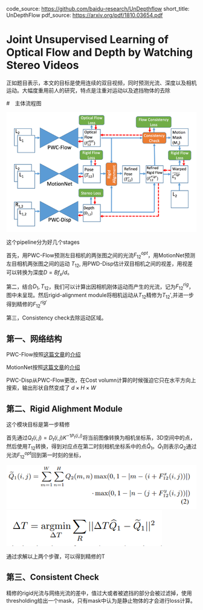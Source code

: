 code_source: https://github.com/baidu-research/UnDepthflow
short_title: UnDepthFlow
pdf_source: https://arxiv.org/pdf/1810.03654.pdf
# Joint Unsupervised Learning of Optical Flow and Depth by Watching Stereo Videos

正如题目表示，本文的目标是使用连续的双目视频，同时预测光流、深度以及相机运动。大幅度重用前人的研究，特点是注重对运动以及遮挡物体的去除

#　主体流程图

![image](../3dDetection/res/JointLearnOpticalFlowDepth.png)

这个pipeline分为好几个stages

首先，用PWC-Flow预测左目相机的两张图之间的光流$F_{12}^{opt}$，用MotionNet预测左目相机两张图之间的运动 $T_{12}$, 用PWD-Disp估计双目相机之间的视差，用视差可以转换为深度$D = B f_x / d$。

第二，结合$D_1, T_{12}$，我们可以计算出因相机刚体运动而产生的光流，记为$F^{rig}_{12}$，图中未呈现。然后rigid-alignment module将相机运动从$T_{12}$精修为$T_{12}'$,并进一步得到精修的$F^{rig'}_{12}$

第三，Consistency check去除运动区域。

## 第一、网络结构

PWC-Flow按照[这篇文章](https://arxiv.org/pdf/1709.02371.pdf)的[介绍](PWC-Net_CNNs_for_Optical_Flow_Using_Pyramid_Warping_and_Cost_Volume.md)

MotionNet按照[这篇文章](https://people.eecs.berkeley.edu/~tinghuiz/projects/SfMLearner/cvpr17_sfm_final.pdf)的[介绍](Unsupervised_Learning_of_Depth_and_Ego-Motion_from_Video.md)

PWC-Disp从PWC-Flow更改，在Cost volumn计算的时候强迫它只在水平方向上搜索，输出形状自然变成了 $d\times H \times W$

## 第二、Rigid Alighment Module

这个模块目标是第一步精修

首先通过$Q_t(i,j) = D_t(i,j) K^{-1P_t(i,j)}$将当前图像转换为相机坐标系，3D空间中的点，然后使用$T_{12}$转换，得到对应点在第二时刻相机坐标系中的点$\hat Q_1$。$\widetilde Q_1$则表示$Q_2$通过光流$F^{opt}_{12}$回到第一时刻的坐标，

![image](res/光流转换.png)
![image](res/最优化.png)

通过求解以上两个步骤，可以得到精修的T

## 第三、Consistent Check

精修的rigid光流与网络光流的差中，值过大或者被遮挡的部分会被过滤掉，使用thresholding给出一个mask，只有mask中认为是静止物体的才会进行loss计算。


